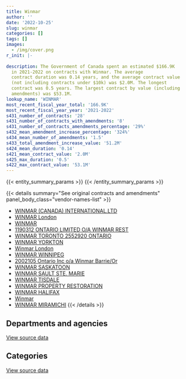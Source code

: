```yaml
---
title: Winmar
author: ''
date: '2022-10-25'
slug: winmar
categories: []
tags: []
images:
  - /img/cover.png
r_init: |-
  
description: The Government of Canada spent an estimated $166.9K
  in 2021-2022 on contracts with Winmar. The average
  contract duration was 0.14 years, and the average contract value
  (not including contracts under $10k) was $2.0M. The longest
  contract was 0.5 years. The largest contract by value (including
  amendments) was $53.1M.
lookup_name: 'WINMAR'
most_recent_fiscal_year_total: '166.9K'
most_recent_fiscal_year_year: '2021-2022'
s431_number_of_contracts: '28'
s431_number_of_contracts_with_amendments: '8'
s431_number_of_contracts_amendments_percentage: '29%'
s432_mean_amendment_increase_percentage: '324%'
s434_mean_number_of_amendments: '1.5'
s433_total_amendment_increase_value: '51.2M'
s424_mean_duration: '0.14'
s421_mean_contract_value: '2.0M'
s425_max_duration: '0.5'
s422_max_contract_value: '53.1M'
---
```


<script src="/rmarkdown-libs/htmlwidgets/htmlwidgets.js"></script>
<link href="/rmarkdown-libs/datatables-css/datatables-crosstalk.css" rel="stylesheet" />
<script src="/rmarkdown-libs/datatables-binding/datatables.js"></script>
<script src="/rmarkdown-libs/jquery/jquery-3.6.0.min.js"></script>
<link href="/rmarkdown-libs/dt-core-bootstrap/css/dataTables.bootstrap.min.css" rel="stylesheet" />
<link href="/rmarkdown-libs/dt-core-bootstrap/css/dataTables.bootstrap.extra.css" rel="stylesheet" />
<script src="/rmarkdown-libs/dt-core-bootstrap/js/jquery.dataTables.min.js"></script>
<script src="/rmarkdown-libs/dt-core-bootstrap/js/dataTables.bootstrap.min.js"></script>
<link href="/rmarkdown-libs/crosstalk/css/crosstalk.min.css" rel="stylesheet" />
<script src="/rmarkdown-libs/crosstalk/js/crosstalk.min.js"></script>
<script src="/rmarkdown-libs/htmlwidgets/htmlwidgets.js"></script>
<link href="/rmarkdown-libs/datatables-css/datatables-crosstalk.css" rel="stylesheet" />
<script src="/rmarkdown-libs/datatables-binding/datatables.js"></script>
<script src="/rmarkdown-libs/jquery/jquery-3.6.0.min.js"></script>
<link href="/rmarkdown-libs/dt-core-bootstrap/css/dataTables.bootstrap.min.css" rel="stylesheet" />
<link href="/rmarkdown-libs/dt-core-bootstrap/css/dataTables.bootstrap.extra.css" rel="stylesheet" />
<script src="/rmarkdown-libs/dt-core-bootstrap/js/jquery.dataTables.min.js"></script>
<script src="/rmarkdown-libs/dt-core-bootstrap/js/dataTables.bootstrap.min.js"></script>
<link href="/rmarkdown-libs/crosstalk/css/crosstalk.min.css" rel="stylesheet" />
<script src="/rmarkdown-libs/crosstalk/js/crosstalk.min.js"></script>

{{< entity_summary_params >}}
{{< /entity_summary_params >}}

{{< details summary="See original contracts and amendments" panel_body_class="vendor-names-list" >}}
- [WINMAR (CANADA) INTERNATIONAL.LTD](https://search.open.canada.ca/en/ct/?sort=contract_value_f%20desc&page=1&search_text=%22WINMAR%20%28CANADA%29%20INTERNATIONAL.LTD%22)
- [WINMAR London](https://search.open.canada.ca/en/ct/?sort=contract_value_f%20desc&page=1&search_text=%22WINMAR%20London%22)
- [WINMAR](https://search.open.canada.ca/en/ct/?sort=contract_value_f%20desc&page=1&search_text=%22WINMAR%22)
- [1190312 ONTARIO LIMITED O/A WINMAR REST](https://search.open.canada.ca/en/ct/?sort=contract_value_f%20desc&page=1&search_text=%221190312%20ONTARIO%20LIMITED%20%20O%2fA%20WINMAR%20REST%22)
- [WINMAR TORONTO 2552920 ONTARIO](https://search.open.canada.ca/en/ct/?sort=contract_value_f%20desc&page=1&search_text=%22WINMAR%20TORONTO%202552920%20ONTARIO%22)
- [WINMAR YORKTON](https://search.open.canada.ca/en/ct/?sort=contract_value_f%20desc&page=1&search_text=%22WINMAR%20YORKTON%22)
- [Winmar London](https://search.open.canada.ca/en/ct/?sort=contract_value_f%20desc&page=1&search_text=%22Winmar%20London%22)
- [WINMAR WINNIPEG](https://search.open.canada.ca/en/ct/?sort=contract_value_f%20desc&page=1&search_text=%22WINMAR%20WINNIPEG%22)
- [2002105 Ontario Inc o/a Winmar Barrie/Or](https://search.open.canada.ca/en/ct/?sort=contract_value_f%20desc&page=1&search_text=%222002105%20Ontario%20Inc%20o%2fa%20Winmar%20Barrie%2fOr%22)
- [WINMAR SASKATOON](https://search.open.canada.ca/en/ct/?sort=contract_value_f%20desc&page=1&search_text=%22WINMAR%20SASKATOON%22)
- [WINMAR SAULT STE. MARIE](https://search.open.canada.ca/en/ct/?sort=contract_value_f%20desc&page=1&search_text=%22WINMAR%20SAULT%20STE.%20MARIE%22)
- [WINMAR TISDALE](https://search.open.canada.ca/en/ct/?sort=contract_value_f%20desc&page=1&search_text=%22WINMAR%20TISDALE%22)
- [WINMAR PROPERTY RESTORATION](https://search.open.canada.ca/en/ct/?sort=contract_value_f%20desc&page=1&search_text=%22WINMAR%20PROPERTY%20RESTORATION%22)
- [WINMAR HALIFAX](https://search.open.canada.ca/en/ct/?sort=contract_value_f%20desc&page=1&search_text=%22WINMAR%20HALIFAX%22)
- [Winmar](https://search.open.canada.ca/en/ct/?sort=contract_value_f%20desc&page=1&search_text=%22Winmar%22)
- [WINMAR MIRAMICHI](https://search.open.canada.ca/en/ct/?sort=contract_value_f%20desc&page=1&search_text=%22WINMAR%20MIRAMICHI%22)
{{< /details >}}

## Departments and agencies

<div id="htmlwidget-1" style="width:100%;height:auto;" class="datatables html-widget"></div>
<script type="application/json" data-for="htmlwidget-1">{"x":{"style":"bootstrap","filter":"none","vertical":false,"data":[["<a href=\"/departments/csc-scc/\">Correctional Service of Canada<\/a>","<a href=\"/departments/dfatd-maecd/\">Global Affairs Canada<\/a>","<a href=\"/departments/dfo-mpo/\">Fisheries and Oceans Canada<\/a>","<a href=\"/departments/dnd-mdn/\">National Defence<\/a>","<a href=\"/departments/nrc-cnrc/\">National Research Council Canada<\/a>","<a href=\"/departments/phac-aspc/\">Public Health Agency of Canada<\/a>","<a href=\"/departments/rcmp-grc/\">Royal Canadian Mounted Police<\/a>"],[null,null,12233.13,11000,null,null,55172.75],[null,35960.35,null,1967690.06,null,4445.45,110304.29],[1250342.27,null,null,317729.23,24072.82,53197164.74,44211.01],[94500,null,null,null,4659.25,14150.71,53554]],"container":"<table class=\"table table-striped table-hover row-border order-column display\">\n  <thead>\n    <tr>\n      <th>Department<\/th>\n      <th>2018-2019<\/th>\n      <th>2019-2020<\/th>\n      <th>2020-2021<\/th>\n      <th>2021-2022<\/th>\n    <\/tr>\n  <\/thead>\n<\/table>","options":{"order":[[4,"desc"]],"pageLength":10,"autoWidth":true,"columnDefs":[{"targets":1,"render":"function(data, type, row, meta) {\n    return type !== 'display' ? data : DTWidget.formatCurrency(data, \"$\", 2, 3, \",\", \".\", true, null);\n  }"},{"targets":2,"render":"function(data, type, row, meta) {\n    return type !== 'display' ? data : DTWidget.formatCurrency(data, \"$\", 2, 3, \",\", \".\", true, null);\n  }"},{"targets":3,"render":"function(data, type, row, meta) {\n    return type !== 'display' ? data : DTWidget.formatCurrency(data, \"$\", 2, 3, \",\", \".\", true, null);\n  }"},{"targets":4,"render":"function(data, type, row, meta) {\n    return type !== 'display' ? data : DTWidget.formatCurrency(data, \"$\", 2, 3, \",\", \".\", true, null);\n  }"},{"width":"16%","targets":[1,2,3,4]},{"className":"dt-right","targets":[1,2,3,4]}],"orderClasses":false}},"evals":["options.columnDefs.0.render","options.columnDefs.1.render","options.columnDefs.2.render","options.columnDefs.3.render"],"jsHooks":[]}</script>
<p class="text-right">
<a href="https://github.com/GoC-Spending/contracts-data/tree/main/data/out/vendors/winmar/summary_by_fiscal_year_by_department.csv" class="source-data-link btn btn-link">View source data</a>
</p>

## Categories

<div id="htmlwidget-2" style="width:100%;height:auto;" class="datatables html-widget"></div>
<script type="application/json" data-for="htmlwidget-2">{"x":{"style":"bootstrap","filter":"none","vertical":false,"data":[["<a href=\"/categories/other/\">(Other)<\/a>","<a href=\"/categories/facilities_and_construction/\">Facilities and construction<\/a>","<a href=\"/categories/professional_services/\">Professional services<\/a>","<a href=\"/categories/transportation_and_logistics/\">Transportation and logistics<\/a>"],[null,66172.75,null,12233.13],[67291.86,2015147.94,null,35960.35],[null,54833520.07,null,null],[null,99159.25,67704.71,null]],"container":"<table class=\"table table-striped table-hover row-border order-column display\">\n  <thead>\n    <tr>\n      <th>Category<\/th>\n      <th>2018-2019<\/th>\n      <th>2019-2020<\/th>\n      <th>2020-2021<\/th>\n      <th>2021-2022<\/th>\n    <\/tr>\n  <\/thead>\n<\/table>","options":{"order":[[4,"desc"]],"dom":"t","pageLength":30,"autoWidth":true,"columnDefs":[{"targets":1,"render":"function(data, type, row, meta) {\n    return type !== 'display' ? data : DTWidget.formatCurrency(data, \"$\", 2, 3, \",\", \".\", true, null);\n  }"},{"targets":2,"render":"function(data, type, row, meta) {\n    return type !== 'display' ? data : DTWidget.formatCurrency(data, \"$\", 2, 3, \",\", \".\", true, null);\n  }"},{"targets":3,"render":"function(data, type, row, meta) {\n    return type !== 'display' ? data : DTWidget.formatCurrency(data, \"$\", 2, 3, \",\", \".\", true, null);\n  }"},{"targets":4,"render":"function(data, type, row, meta) {\n    return type !== 'display' ? data : DTWidget.formatCurrency(data, \"$\", 2, 3, \",\", \".\", true, null);\n  }"},{"width":"16%","targets":[1,2,3,4]},{"className":"dt-right","targets":[1,2,3,4]}],"orderClasses":false,"lengthMenu":[10,25,30,50,100]}},"evals":["options.columnDefs.0.render","options.columnDefs.1.render","options.columnDefs.2.render","options.columnDefs.3.render"],"jsHooks":[]}</script>
<p class="text-right">
<a href="https://github.com/GoC-Spending/contracts-data/tree/main/data/out/vendors/winmar/summary_by_fiscal_year_by_category.csv" class="source-data-link btn btn-link">View source data</a>
</p>
